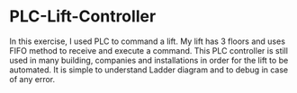 # PLC-Lift-Controller
In this exercise, I used PLC to command a lift. My lift has 3 floors and uses FIFO method to receive and execute a command. This PLC controller is still used in many building, companies and installations in order for the lift to be automated. It is simple to understand Ladder diagram and to debug in case of any error.

